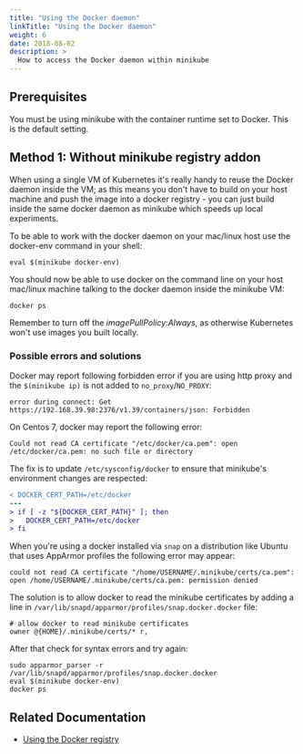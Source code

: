 ```yaml
---
title: "Using the Docker daemon"
linkTitle: "Using the Docker daemon"
weight: 6
date: 2018-08-02
description: >
  How to access the Docker daemon within minikube
---
```


## Prerequisites

You must be using minikube with the container runtime set to Docker. This is the default setting.

## Method 1: Without minikube registry addon

When using a single VM of Kubernetes it's really handy to reuse the Docker daemon inside the VM; as this means you don't have to build on your host machine and push the image into a docker registry - you can just build inside the same docker daemon as minikube which speeds up local experiments.

To be able to work with the docker daemon on your mac/linux host use the docker-env command in your shell:

```shell
eval $(minikube docker-env)
```

You should now be able to use docker on the command line on your host mac/linux machine talking to the docker daemon inside the minikube VM:

```shell
docker ps
```

Remember to turn off the _imagePullPolicy:Always_, as otherwise Kubernetes won't use images you built locally.

### Possible errors and solutions

Docker may report following forbidden error if you are using http proxy and the `$(minikube ip)` is not added to `no_proxy`/`NO_PROXY`:

```
error during connect: Get https://192.168.39.98:2376/v1.39/containers/json: Forbidden
```

On Centos 7, docker may report the following error:

```
Could not read CA certificate "/etc/docker/ca.pem": open /etc/docker/ca.pem: no such file or directory
```

The fix is to update ``/etc/sysconfig/docker`` to ensure that minikube's environment changes are respected:

```diff
< DOCKER_CERT_PATH=/etc/docker
---
> if [ -z "${DOCKER_CERT_PATH}" ]; then
>   DOCKER_CERT_PATH=/etc/docker
> fi
```

When you're using a docker installed via `snap` on a distribution like Ubuntu that uses AppArmor profiles the following error may appear:

```
could not read CA certificate "/home/USERNAME/.minikube/certs/ca.pem": open /home/USERNAME/.minikube/certs/ca.pem: permission denied
```

The solution is to allow docker to read the minikube certificates by adding a line in ``/var/lib/snapd/apparmor/profiles/snap.docker.docker`` file:

```shell
# allow docker to read minikube certificates
owner @{HOME}/.minikube/certs/* r,
```

After that check for syntax errors and try again:

```shell
sudo apparmor_parser -r /var/lib/snapd/apparmor/profiles/snap.docker.docker
eval $(minikube docker-env)
docker ps
```

##  Related Documentation

- [Using the Docker registry](docker_registry.md)
